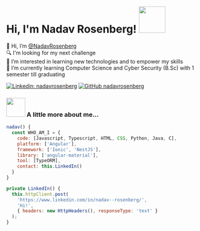 <h1> Hi, I'm Nadav Rosenberg! <img src="https://media.giphy.com/media/UQDSBzfyiBKvgFcSTw/giphy.gif" width="70"></h1>

👋 Hi, I’m [@NadavRosenberg](https://github.com/NadavRosenberg)<br>
🔍 I'm looking for my next challenge<br>
👀 I’m interested in learning new technologies and to empower my skills<br>
🌱 I’m currently learning Computer Science and Cyber Security (B.Sc) with 1 semester till graduating<br>

[![Linkedin: nadavrosenberg](https://img.shields.io/badge/-nadavrosenberg-blue?style=flat-square&logo=Linkedin&logoColor=white&link=https://www.linkedin.com/in/thaianebraga/)](https://www.linkedin.com/in/nadav--rosenberg/)
[![GitHub nadavrosenberg](https://img.shields.io/github/followers/thaiane?label=follow&style=social)](https://github.com/NadavRosenberg/)

### <img src="https://media.giphy.com/media/LPkczVwUYcMbXsRCdP/giphy.gif" width="50"> A little more about me...  

```javascript
nadav() {
  const WHO_AM_I = {
    code: [Javascript, Typescript, HTML, CSS, Python, Java, C],
    platform: ['Angular'],
    framework: ['Ionic', 'NestJS'],
    library: ['angular-material'],
    tool: [TypeORM],
    contact: this.LinkedIn()
  }
}

private LinkedIn() {
  this.httpClient.post(
    'https://www.linkedin.com/in/nadav--rosenberg/',
    'Hi!',
    { headers: new HttpHeaders(), responseType: 'text' }
  );
}
```
